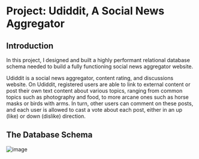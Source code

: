 # Project: Udiddit, A Social News Aggregator

## Introduction

In this project, I designed and built a highly performant relational database schema needed to build a fully functioning social news aggregator website.

Udiddit is a social news aggregator, content rating, and discussions website. On Udiddit, registered users are able to link to external content or post their own text content about various topics, ranging from common topics such as photography and food, to more arcane ones such as horse masks or birds with arms. In turn, other users can comment on these posts, and each user is allowed to cast a vote about each post, either in an up (like) or down (dislike) direction.

## The Database Schema


![image](https://github.com/user-attachments/assets/7012c9c0-5a23-47b2-8a14-1bb124c8bf65)

